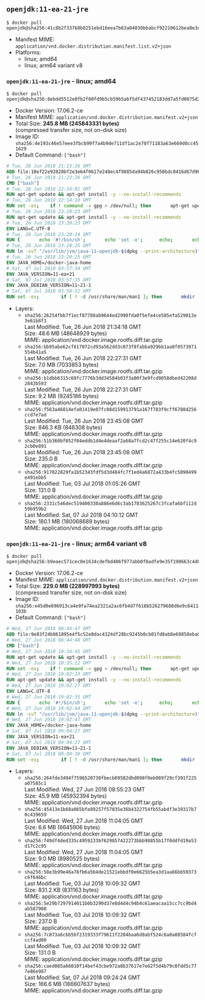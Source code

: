 ## `openjdk:11-ea-21-jre`

```console
$ docker pull openjdk@sha256:41c8b2f33768b8251ebd16eea7b63a04038bbabcf92210612bea0e3d83f4ccbb
```

-	Manifest MIME: `application/vnd.docker.distribution.manifest.list.v2+json`
-	Platforms:
	-	linux; amd64
	-	linux; arm64 variant v8

### `openjdk:11-ea-21-jre` - linux; amd64

```console
$ docker pull openjdk@sha256:8ebdd5512e0fb2f80fd9b5cb59b5abf5df437452183dd7a5fd8075d26ce9b799
```

-	Docker Version: 17.06.2-ce
-	Manifest MIME: `application/vnd.docker.distribution.manifest.v2+json`
-	Total Size: **245.8 MB (245843331 bytes)**  
	(compressed transfer size, not on-disk size)
-	Image ID: `sha256:4e193c46e57eee3fbcb99f7a4b9de711df1ac2e70f71183a63e669d0cc451629`
-	Default Command: `["bash"]`

```dockerfile
# Tue, 26 Jun 2018 21:23:26 GMT
ADD file:10ef22e92828bf2e3e64f0617e248ec4f9885da94b826c950bdc8416d67d96cd in / 
# Tue, 26 Jun 2018 21:23:26 GMT
CMD ["bash"]
# Tue, 26 Jun 2018 22:14:01 GMT
RUN apt-get update && apt-get install -y --no-install-recommends 		ca-certificates 		curl 		netbase 		wget 	&& rm -rf /var/lib/apt/lists/*
# Tue, 26 Jun 2018 22:14:10 GMT
RUN set -ex; 	if ! command -v gpg > /dev/null; then 		apt-get update; 		apt-get install -y --no-install-recommends 			gnupg 			dirmngr 		; 		rm -rf /var/lib/apt/lists/*; 	fi
# Tue, 26 Jun 2018 23:20:23 GMT
RUN apt-get update && apt-get install -y --no-install-recommends 		bzip2 		unzip 		xz-utils 	&& rm -rf /var/lib/apt/lists/*
# Tue, 26 Jun 2018 23:20:23 GMT
ENV LANG=C.UTF-8
# Tue, 26 Jun 2018 23:20:24 GMT
RUN { 		echo '#!/bin/sh'; 		echo 'set -e'; 		echo; 		echo 'dirname "$(dirname "$(readlink -f "$(which javac || which java)")")"'; 	} > /usr/local/bin/docker-java-home 	&& chmod +x /usr/local/bin/docker-java-home
# Tue, 26 Jun 2018 23:20:25 GMT
RUN ln -svT "/usr/lib/jvm/java-11-openjdk-$(dpkg --print-architecture)" /docker-java-home
# Tue, 26 Jun 2018 23:20:25 GMT
ENV JAVA_HOME=/docker-java-home
# Sat, 07 Jul 2018 03:57:34 GMT
ENV JAVA_VERSION=11-ea+21
# Sat, 07 Jul 2018 03:57:35 GMT
ENV JAVA_DEBIAN_VERSION=11~21-1
# Sat, 07 Jul 2018 03:58:32 GMT
RUN set -ex; 		if [ ! -d /usr/share/man/man1 ]; then 		mkdir -p /usr/share/man/man1; 	fi; 		apt-get update; 	apt-get install -y --no-install-recommends 		openjdk-11-jre="$JAVA_DEBIAN_VERSION" 	; 	rm -rf /var/lib/apt/lists/*; 		[ "$(readlink -f "$JAVA_HOME")" = "$(docker-java-home)" ]; 		update-alternatives --get-selections | awk -v home="$(readlink -f "$JAVA_HOME")" 'index($3, home) == 1 { $2 = "manual"; print | "update-alternatives --set-selections" }'; 	update-alternatives --query java | grep -q 'Status: manual'
```

-	Layers:
	-	`sha256:26254fbb7f1ecf87788ab9644ed2990fda0f5efe4ce585efa529013e3e61b8f3`  
		Last Modified: Tue, 26 Jun 2018 21:34:18 GMT  
		Size: 48.6 MB (48648929 bytes)  
		MIME: application/vnd.docker.image.rootfs.diff.tar.gzip
	-	`sha256:bb95abe62cf617072cd93a562dd3c073f8fabba929bb1aa8f0573971554b41a5`  
		Last Modified: Tue, 26 Jun 2018 22:27:31 GMT  
		Size: 7.0 MB (7033853 bytes)  
		MIME: application/vnd.docker.image.rootfs.diff.tar.gzip
	-	`sha256:b1dbb6315c68fc7776b3dd34584b03f3a00f3e9fcd9058dbed42208d2843b593`  
		Last Modified: Tue, 26 Jun 2018 22:27:31 GMT  
		Size: 9.2 MB (9245186 bytes)  
		MIME: application/vnd.docker.image.rootfs.diff.tar.gzip
	-	`sha256:f563a46814efa01419e07fc08d159913791a167f783f9cff6788d256ccd7e7ad`  
		Last Modified: Tue, 26 Jun 2018 23:45:08 GMT  
		Size: 846.3 KB (846308 bytes)  
		MIME: application/vnd.docker.image.rootfs.diff.tar.gzip
	-	`sha256:51b360bf052f04eddb1d4e4deaaf2a68a7fcd2c47f255c14e620f4c92cb0e891`  
		Last Modified: Tue, 26 Jun 2018 23:45:08 GMT  
		Size: 235.0 B  
		MIME: application/vnd.docker.image.rootfs.diff.tar.gzip
	-	`sha256:917022829fa1b52343fdf5d3d484fc7f1ed4a6872a433b4fc5090499e491ebb5`  
		Last Modified: Tue, 03 Jul 2018 01:05:26 GMT  
		Size: 131.0 B  
		MIME: application/vnd.docker.image.rootfs.diff.tar.gzip
	-	`sha256:2331c546dec519400330a886e6d6c3ab1783625267c3fcafa6bf112d59b959b2`  
		Last Modified: Sat, 07 Jul 2018 04:10:12 GMT  
		Size: 180.1 MB (180068689 bytes)  
		MIME: application/vnd.docker.image.rootfs.diff.tar.gzip

### `openjdk:11-ea-21-jre` - linux; arm64 variant v8

```console
$ docker pull openjdk@sha256:b9eaec571cec0e1634cdefbd406f977abb0f8adfe9e35f190663c4d8fb3cf507
```

-	Docker Version: 17.06.2-ce
-	Manifest MIME: `application/vnd.docker.distribution.manifest.v2+json`
-	Total Size: **229.0 MB (228997993 bytes)**  
	(compressed transfer size, not on-disk size)
-	Image ID: `sha256:e45d0e696913ca4e9fa74ea2321a2ac6fb4d7f618b526279688d6e9c6411103b`
-	Default Command: `["bash"]`

```dockerfile
# Wed, 27 Jun 2018 08:44:47 GMT
ADD file:9e83f24b861895e4f5c52e8dac4324df28bc9245b0cb01fd8ab8e69858eba017 in / 
# Wed, 27 Jun 2018 08:44:48 GMT
CMD ["bash"]
# Wed, 27 Jun 2018 10:34:45 GMT
RUN apt-get update && apt-get install -y --no-install-recommends 		ca-certificates 		curl 		netbase 		wget 	&& rm -rf /var/lib/apt/lists/*
# Wed, 27 Jun 2018 10:35:12 GMT
RUN set -ex; 	if ! command -v gpg > /dev/null; then 		apt-get update; 		apt-get install -y --no-install-recommends 			gnupg 			dirmngr 		; 		rm -rf /var/lib/apt/lists/*; 	fi
# Wed, 27 Jun 2018 19:02:23 GMT
RUN apt-get update && apt-get install -y --no-install-recommends 		bzip2 		unzip 		xz-utils 	&& rm -rf /var/lib/apt/lists/*
# Wed, 27 Jun 2018 19:02:27 GMT
ENV LANG=C.UTF-8
# Wed, 27 Jun 2018 19:02:35 GMT
RUN { 		echo '#!/bin/sh'; 		echo 'set -e'; 		echo; 		echo 'dirname "$(dirname "$(readlink -f "$(which javac || which java)")")"'; 	} > /usr/local/bin/docker-java-home 	&& chmod +x /usr/local/bin/docker-java-home
# Wed, 27 Jun 2018 19:02:44 GMT
RUN ln -svT "/usr/lib/jvm/java-11-openjdk-$(dpkg --print-architecture)" /docker-java-home
# Wed, 27 Jun 2018 19:02:47 GMT
ENV JAVA_HOME=/docker-java-home
# Sat, 07 Jul 2018 09:04:27 GMT
ENV JAVA_VERSION=11-ea+21
# Sat, 07 Jul 2018 09:04:27 GMT
ENV JAVA_DEBIAN_VERSION=11~21-1
# Sat, 07 Jul 2018 09:09:39 GMT
RUN set -ex; 		if [ ! -d /usr/share/man/man1 ]; then 		mkdir -p /usr/share/man/man1; 	fi; 		apt-get update; 	apt-get install -y --no-install-recommends 		openjdk-11-jre="$JAVA_DEBIAN_VERSION" 	; 	rm -rf /var/lib/apt/lists/*; 		[ "$(readlink -f "$JAVA_HOME")" = "$(docker-java-home)" ]; 		update-alternatives --get-selections | awk -v home="$(readlink -f "$JAVA_HOME")" 'index($3, home) == 1 { $2 = "manual"; print | "update-alternatives --set-selections" }'; 	update-alternatives --query java | grep -q 'Status: manual'
```

-	Layers:
	-	`sha256:264fde3494f7596520730fbecb89582dbd098f0eb089f29cf391f225a07585c1`  
		Last Modified: Wed, 27 Jun 2018 08:55:23 GMT  
		Size: 45.9 MB (45932394 bytes)  
		MIME: application/vnd.docker.image.rootfs.diff.tar.gzip
	-	`sha256:45413e1b68a065bfe89257f57035e36b4322754fb55ab4f3e39317b70c439659`  
		Last Modified: Wed, 27 Jun 2018 11:04:05 GMT  
		Size: 6.6 MB (6645906 bytes)  
		MIME: application/vnd.docker.image.rootfs.diff.tar.gzip
	-	`sha256:f49df4ded335c4959233bf629857422273bbb98855b17f0ddfd19a53d17c2c95`  
		Last Modified: Wed, 27 Jun 2018 11:04:05 GMT  
		Size: 9.0 MB (8980525 bytes)  
		MIME: application/vnd.docker.image.rootfs.diff.tar.gzip
	-	`sha256:58e3b99e46a76fb6a5b4de21521ebbdf0e6625b5ea3d1aa66bb59373c6f646bc`  
		Last Modified: Tue, 03 Jul 2018 10:09:32 GMT  
		Size: 831.2 KB (831163 bytes)  
		MIME: application/vnd.docker.image.rootfs.diff.tar.gzip
	-	`sha256:5e29b7297914011b0b3290d37e8d4d4c94b4c61aeacaa15cc7cc9bd4ab587908`  
		Last Modified: Tue, 03 Jul 2018 10:09:32 GMT  
		Size: 237.0 B  
		MIME: application/vnd.docker.image.rootfs.diff.tar.gzip
	-	`sha256:7c873a6cbb5bf2319333f79611f2204baa6d8abf524c6a0a88584fcfccf4ad00`  
		Last Modified: Tue, 03 Jul 2018 10:09:32 GMT  
		Size: 131.0 B  
		MIME: application/vnd.docker.image.rootfs.diff.tar.gzip
	-	`sha256:caed085a66010f14bef43cbe972a8b37617e7e62f5d4b79c0fdd5c777e86e987`  
		Last Modified: Sat, 07 Jul 2018 09:24:24 GMT  
		Size: 166.6 MB (166607637 bytes)  
		MIME: application/vnd.docker.image.rootfs.diff.tar.gzip
